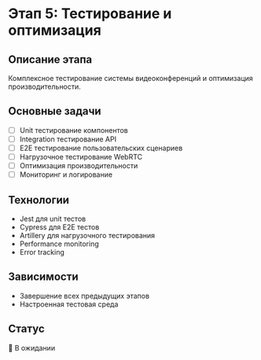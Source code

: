 # Этап 5: Тестирование и оптимизация

## Описание этапа

Комплексное тестирование системы видеоконференций и оптимизация производительности.

## Основные задачи

- [ ] Unit тестирование компонентов
- [ ] Integration тестирование API
- [ ] E2E тестирование пользовательских сценариев
- [ ] Нагрузочное тестирование WebRTC
- [ ] Оптимизация производительности
- [ ] Мониторинг и логирование

## Технологии

- Jest для unit тестов
- Cypress для E2E тестов
- Artillery для нагрузочного тестирования
- Performance monitoring
- Error tracking

## Зависимости

- Завершение всех предыдущих этапов
- Настроенная тестовая среда

## Статус

🔄 В ожидании
